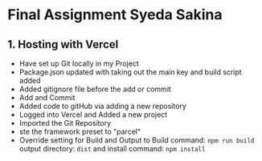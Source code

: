 # Final Assignment Syeda Sakina
## 1. Hosting with Vercel

- Have set up Git locally in my Project
- Package.json updated with taking out the main key and build script added
- Added gitignore file before the add or commit
- Add and Commit
- Added code to gitHub via adding a new repository 
- Logged into Vercel and Added a new project
- Imported the Git Repository
- ste the framework preset to "parcel"
- Override setting for Build and Output to Build command: `npm run build` output directory: `dist` and install command: `npm install`
